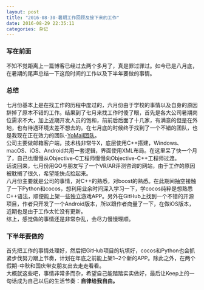 ```yaml
---
layout: post
title: "2016-08-30-暑期工作回顾及接下来的工作"
date: 2016-08-29 22:35:11
categories: 杂记
---
```


### 写在前面

不知不觉距离上一篇博客已经过去两个多月了，真是罪过罪过。如今已是八月底，在暑期的尾声总结一下这段时间的工作以及下半年要做的事情。

### 总结

七月份基本上是在找工作的历程中度过的，六月份由于学校的事情以及自身的原因辞掉了原本不错的工作。结果到了七月来找工作时傻了眼，首先是各大公司暑期岗位需求不大，加上近期开发人员的饱和，前前后后面了十几家，有满意的但是在外地，也有待遇环境太差不想去的。在七月底的时候终于找到了一个不错的团队，也是我现在正在效力的团队-[YoMail团队](http://www.yomail.com/)。   
公司主要做邮箱客户端，技术栈非常牛X，底层使用C++搭建，Windows、macOS、iOS、Android共用一套逻辑，界面使用XML布局。在这里呆了快一个月了，自己也慢慢从Objective-C工程师慢慢向Objective-C++工程师过渡。   
话说回来，七月份用GO与朋友写了一个VR/AR评测咨询的网站，由于工作的原因被耽搁了很久，希望能快点捡起来。   
八月份主要就是公司的事情，对C++的熟悉，对boost的熟悉。在此期间抽空接触了一下Python和cocos，想利用业余时间深入学习一下，学cocos纯粹是想熟悉C++语法，顺便能上架一些独立游戏APP。另外在GitHub上找到一个不错的开源项目，作者只开发了一个Android版本，所以跟作者商量了一下，在做iOS版本，近期也是由于工作太忙没有更新。   
综上，感觉做的事情还是非常杂乱，会尽力慢慢理顺。

### 下半年要做的

首先把工作的事情处理好，然后把GitHub项目的坑填好，cocos和Python也会抓紧步伐努力跟上节奏，计划在年底之前能上架1~2个新的APP。除此之外，在两个假期-中秋和国庆带女朋友出去走走看看。   
大概就这些吧，事情非常多而杂，希望自己能踏踏实实做好，最后让Keep上的一句话成为自己以后的生活节奏：**自律给我自由。**



